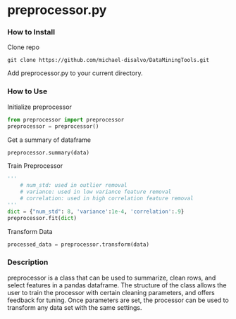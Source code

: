 # preprocessor.py

### How to Install 
Clone repo 
```
git clone https://github.com/michael-disalvo/DataMiningTools.git
```
Add preprocessor.py to your current directory. 

### How to Use
Initialize preprocessor
```python
from preprocessor import preprocessor
preprocessor = preprocessor()
```
Get a summary of dataframe
```python
preprocessor.summary(data) 
```
Train Preprocessor
```python
'''
    # num_std: used in outlier removal
    # variance: used in low variance feature removal
    # correlation: used in high correlation feature removal
'''
dict = {"num_std": 8, 'variance':1e-4, 'correlation':.9}
preprocessor.fit(dict)
```
Transform Data
```python
processed_data = preprocessor.transform(data)
```
### Description
preprocessor is a class that can be used to summarize, clean rows, and select features in a pandas dataframe. 
The structure of the class allows the user to train the processor with certain cleaning parameters, and offers 
feedback for tuning. Once parameters are set, the processor can be used to transform any data set with the 
same settings. 

